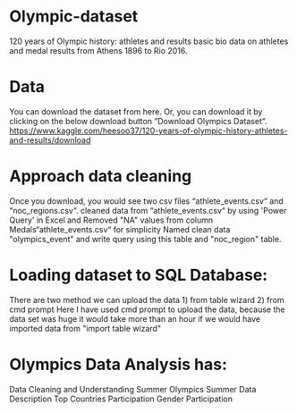 # Olympic-dataset
120 years of Olympic history: athletes and results basic bio data on athletes and medal results from Athens 1896 to Rio 2016.

# Data
You can download the dataset from here. Or, you can download it by clicking on the below download button “Download Olympics Dataset”. https://www.kaggle.com/heesoo37/120-years-of-olympic-history-athletes-and-results/download

# Approach data cleaning
Once you download, you would see two csv files “athlete_events.csv“ and “noc_regions.csv“.
cleaned data from “athlete_events.csv“ by using 'Power Query' in Excel and
Removed "NA" values from column Medals“athlete_events.csv“ for simplicity
Named clean data "olympics_event" and write query using this table and "noc_region" table.

# Loading dataset to SQL Database:
There are two method we can upload the data 1) from table wizard 2) from cmd prompt
Here I have used cmd prompt to upload the data, because the data set was huge it would take more than an hour if we would have imported data from "import table wizard"

# Olympics Data Analysis has:
Data Cleaning and Understanding
Summer Olympics
Summer Data Description
Top Countries Participation
Gender Participation

